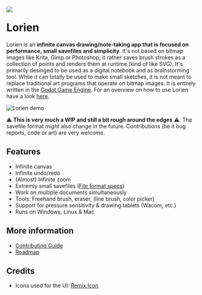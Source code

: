 <img src="https://drive.google.com/uc?export=view&id=1la3Dp6KD8JVwc34vceI_0aK6UiJmK2Zs" align="left"/>

# Lorien

Lorien is an **infinite canvas drawing/note-taking app that is focused on performance, small savefiles and simplicity**. It's not based on bitmap images like Krita, Gimp or Photoshop; it rather saves brush strokes as a collection of points and renders them at runtime (kind of like SVG). It's primarily desinged to be used as a digital notebook and as brainstorming tool. While it can totally be used to make small sketches, it is not meant to replace traditional art programs that operate on bitmap images. It is entirely written in the [Godot Game Engine](https://godotengine.org/). For an overview on how to use Lorien have a look [here](docs/manual.md). 

![Lorien demo](https://drive.google.com/uc?export=view&id=18m6AY4cgUUWbiGm7mdg6a71oNTvLi2df)

⚠ **This is very much a WIP and still a bit rough around the edges** ⚠. The savefile format *might* also change in the future. Contributions (be it bug reports, code or art) are very welcome.

## Features
- Infinite canvas
- Infinite undo/redo
- (Almost) Infinite zoom
- Extremly small savefiles ([File format specs](docs/file_format.md))
- Work on multiple documents simultaneously
- Tools: Freehand brush, eraser, (line brush, color picker)
- Support for pressure sensitivity & drawing tablets (Wacom, etc.)
- Runs on Windows, Linux & Mac

## More information
- [Contributing Guide](docs/contributing.md)
- [Roadmap](docs/roadmap.md)

## Credits
- Icons used for the UI: [Remix Icon](https://remixicon.com/)